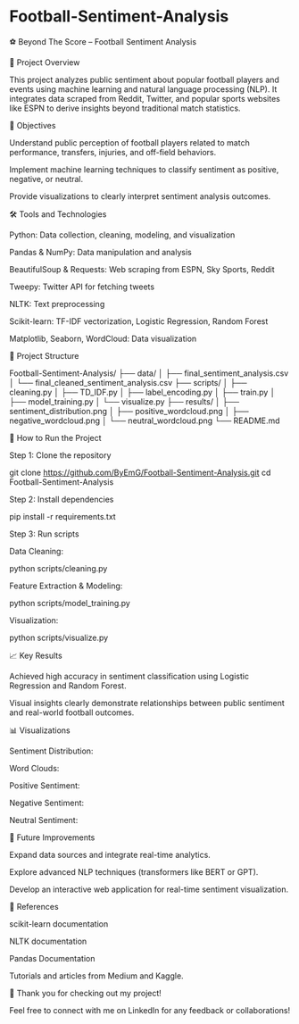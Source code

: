 # Football-Sentiment-Analysis
⚽️ Beyond The Score – Football Sentiment Analysis

📌 Project Overview

This project analyzes public sentiment about popular football players and events using machine learning and natural language processing (NLP). It integrates data scraped from Reddit, Twitter, and popular sports websites like ESPN to derive insights beyond traditional match statistics.

🎯 Objectives

Understand public perception of football players related to match performance, transfers, injuries, and off-field behaviors.

Implement machine learning techniques to classify sentiment as positive, negative, or neutral.

Provide visualizations to clearly interpret sentiment analysis outcomes.

🛠️ Tools and Technologies

Python: Data collection, cleaning, modeling, and visualization

Pandas & NumPy: Data manipulation and analysis

BeautifulSoup & Requests: Web scraping from ESPN, Sky Sports, Reddit

Tweepy: Twitter API for fetching tweets

NLTK: Text preprocessing

Scikit-learn: TF-IDF vectorization, Logistic Regression, Random Forest

Matplotlib, Seaborn, WordCloud: Data visualization

📂 Project Structure

Football-Sentiment-Analysis/
├── data/
│   ├── final_sentiment_analysis.csv
│   └── final_cleaned_sentiment_analysis.csv
├── scripts/
│   ├── cleaning.py
│   ├── TD_IDF.py
│   ├── label_encoding.py
│   ├── train.py
│   ├── model_training.py
│   └── visualize.py
├── results/
│   ├── sentiment_distribution.png
│   ├── positive_wordcloud.png
│   ├── negative_wordcloud.png
│   └── neutral_wordcloud.png
└── README.md

🚀 How to Run the Project

Step 1: Clone the repository

git clone https://github.com/ByEmG/Football-Sentiment-Analysis.git
cd Football-Sentiment-Analysis

Step 2: Install dependencies

pip install -r requirements.txt

Step 3: Run scripts

Data Cleaning:

python scripts/cleaning.py

Feature Extraction & Modeling:

python scripts/model_training.py

Visualization:

python scripts/visualize.py

📈 Key Results

Achieved high accuracy in sentiment classification using Logistic Regression and Random Forest.

Visual insights clearly demonstrate relationships between public sentiment and real-world football outcomes.

📊 Visualizations

Sentiment Distribution:  

Word Clouds:

Positive Sentiment: 

Negative Sentiment: 

Neutral Sentiment: 

🔮 Future Improvements

Expand data sources and integrate real-time analytics.

Explore advanced NLP techniques (transformers like BERT or GPT).

Develop an interactive web application for real-time sentiment visualization.

📜 References

scikit-learn documentation

NLTK documentation

Pandas Documentation

Tutorials and articles from Medium and Kaggle.

🌟 Thank you for checking out my project!

Feel free to connect with me on LinkedIn for any feedback or collaborations!

